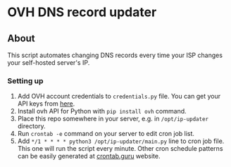 # OVH DNS record updater

## About

This script automates changing DNS records every time your ISP changes your self-hosted server's IP.

### Setting up

1. Add OVH account credentials to `credentials.py` file. You can get your API keys from [here](https://api.ovh.com/).
2. Install ovh API for Python with `pip install ovh` command.
3. Place this repo somewhere in your server, e.g. in `/opt/ip-updater` directory.
4. Run `crontab -e` command on your server to edit cron job list.
5. Add `*/1 * * * * python3 /opt/ip-updater/main.py` line to cron job file. This one will run the script every minute. Other cron schedule patterns can be easily generated at [crontab.guru](https://crontab.guru/) website.

